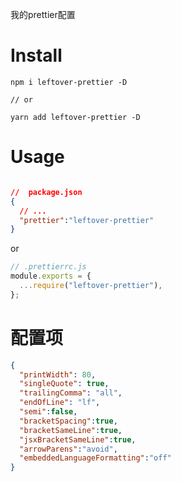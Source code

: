 我的prettier配置

# Install

```shell
npm i leftover-prettier -D

// or 

yarn add leftover-prettier -D
```

# Usage

```json

//  package.json
{
  // ...
  "prettier":"leftover-prettier"
}

```

or

```javascript
// .prettierrc.js
module.exports = {
  ...require("leftover-prettier"),
};
```
# 配置项

```json
{
  "printWidth": 80,
  "singleQuote": true,
  "trailingComma": "all",
  "endOfLine": "lf",
  "semi":false,
  "bracketSpacing":true,
  "bracketSameLine":true,
  "jsxBracketSameLine":true,
  "arrowParens":"avoid",
  "embeddedLanguageFormatting":"off"
}

```


